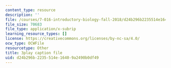 ```yaml
---
content_type: resource
description: ''
file: /courses/7-016-introductory-biology-fall-2018/d24b296b2235514e16409a2490b0df49_CALYA11terw.srt
file_size: 70683
file_type: application/x-subrip
learning_resource_types: []
license: https://creativecommons.org/licenses/by-nc-sa/4.0/
ocw_type: OCWFile
resourcetype: Other
title: 3play caption file
uid: d24b296b-2235-514e-1640-9a2490b0df49
---
```

